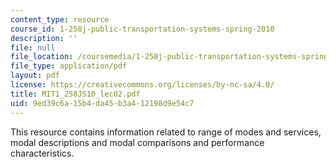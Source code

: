 ```yaml
---
content_type: resource
course_id: 1-258j-public-transportation-systems-spring-2010
description: ''
file: null
file_location: /coursemedia/1-258j-public-transportation-systems-spring-2010/9ed39c6a15b4da45b3a412198d9e54c7_MIT1_258JS10_lec02.pdf
file_type: application/pdf
layout: pdf
license: https://creativecommons.org/licenses/by-nc-sa/4.0/
title: MIT1_258JS10_lec02.pdf
uid: 9ed39c6a-15b4-da45-b3a4-12198d9e54c7
---
```

This resource contains information related to range of modes and services, modal descriptions and modal comparisons and performance characteristics. 